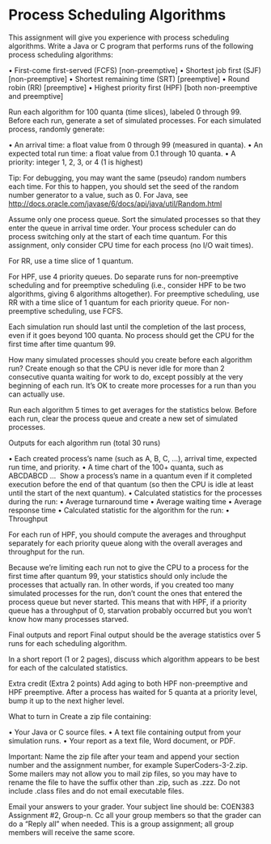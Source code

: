 # Process Scheduling Algorithms
This assignment will give you experience with process scheduling algorithms. Write a Java or C program that performs runs of the following process scheduling algorithms: 

•	First-come first-served (FCFS) [non-preemptive] 
•	Shortest job first (SJF) [non-preemptive] 
•	Shortest remaining time (SRT) [preemptive] 
•	Round robin (RR) [preemptive] 
•	Highest priority first (HPF) [both non-preemptive and preemptive]

Run each algorithm for 100 quanta (time slices), labeled 0 through 99. Before each run, generate a set of simulated processes. For each simulated process, randomly generate: 

•	An arrival time: a float value from 0 through 99 (measured in quanta). 
•	An expected total run time: a float value from 0.1 through 10 quanta. 
•	A priority: integer 1, 2, 3, or 4 (1 is highest) 

Tip: For debugging, you may want the same (pseudo) random numbers each time. For this to happen, you should set the seed of the random number generator to a value, such as 0. For Java, see http://docs.oracle.com/javase/6/docs/api/java/util/Random.html  

Assume only one process queue. Sort the simulated processes so that they enter the 
queue in arrival time order. Your process scheduler can do process switching only at the start of each time quantum. For this assignment, only consider CPU time for each process (no I/O wait times). 

For RR, use a time slice of 1 quantum. 

For HPF, use 4 priority queues. Do separate runs for non-preemptive scheduling and for preemptive scheduling (i.e., consider HPF to be two algorithms, giving 6 algorithms altogether). For preemptive scheduling, use RR with a time slice of 1 quantum for each priority queue. For non-preemptive scheduling, use FCFS. 

Each simulation run should last until the completion of the last process, even if it goes beyond 100 quanta. No process should get the CPU for the first time after time quantum 99. 

How many simulated processes should you create before each algorithm run? Create enough so that the CPU is never idle for more than 2 consecutive quanta waiting for work to do, except possibly at the very beginning of each run. It’s OK to create more processes for a run than you can actually use. 

Run each algorithm 5 times to get averages for the statistics below. Before each run, clear the process queue and create a new set of simulated processes. 

Outputs for each algorithm run (total 30 runs) 

•	Each created process’s name (such as A, B, C, ...), arrival time, expected run time, and priority. 
•	A time chart of the 100+ quanta, such as ABCDABCD ...  Show a process’s name in a quantum even if it completed execution before the end of that quantum (so then the CPU is idle at least until the start of the next quantum). 
•	Calculated statistics for the processes during the run: 
•	Average turnaround time 
•	Average waiting time 
•	Average response time 
•	Calculated statistic for the algorithm for the run:
•	Throughput

For each run of HPF, you should compute the averages and throughput separately for each priority queue along with the overall averages and throughput for the run. 

Because we’re limiting each run not to give the CPU to a process for the first time after quantum 99, your statistics should only include the processes that actually ran. In other words, if you created too many simulated processes for the run, don’t count the ones that entered the process queue but never started. This means that with HPF, if a priority queue has a throughput of 0, starvation probably occurred but you won’t know how many processes starved. 

Final outputs and report 
Final output should be the average statistics over 5 runs for each scheduling algorithm. 

In a short report (1 or 2 pages), discuss which algorithm appears to be best for each of the calculated statistics. 

Extra credit (Extra 2 points) 
Add aging to both HPF non-preemptive and HPF preemptive. After a process has waited for 5 quanta at a priority level, bump it up to the next higher level. 

What to turn in 
Create a zip file containing: 

•	Your Java or C source files. 
•	A text file containing output from your simulation runs. 
•	Your report as a text file, Word document, or PDF. 

Important: Name the zip file after your team and append your section number and the assignment number, for example SuperCoders-3-2.zip. Some mailers may not 
allow you to mail zip files, so you may have to rename the file to have the suffix other than .zip, such as .zzz. Do not include .class files and do not email executable files. 

Email your answers to your grader. Your subject line should be: COEN383 Assignment #2, Group-n. Cc all your group members so that the grader can do a “Reply all” when needed. This is a group assignment; all group members will receive the same score.
